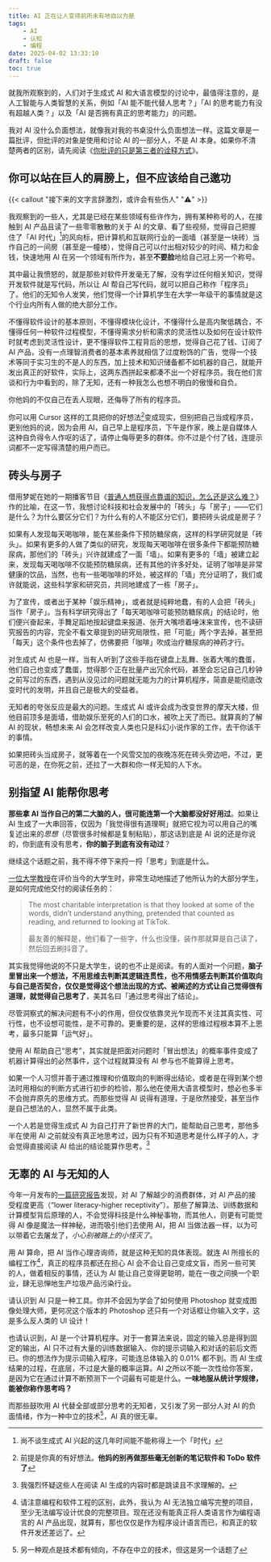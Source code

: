 ```yaml
---
title: AI 正在让人变得前所未有地自以为是
tags:
    - AI
    - 认知
    - 编程
date: 2025-04-02 13:33:10
draft: false
toc: true
---
```


就我所观察到的，人们对于生成式 AI 和大语言模型的讨论中，最值得注意的，是人工智能与人类智慧的关系，例如「AI 能不能代替人思考？」「AI 的思考能力有没有超越人类？」以及「AI 是否拥有真正的思考能力」的问题。

我对 AI 没什么负面想法，就像我对我的书桌没什么负面想法一样。这篇文章是一篇批评，但批评的对象是使用和讨论 AI 的一部分人，不是 AI 本身。如果你不清楚两者的区别，请先阅读《[你批评的只是第三者的诠释方式](/posts/你批评的只是第三者的诠释方式.md)》。

<!--more-->

## 你可以站在巨人的肩膀上，但不应该给自己邀功

{{< callout "接下来的文字言辞激烈，或许会有些伤人" "⚠️" >}}

我观察到的一些人，尤其是已经在某些领域有些许作为，拥有某种称号的人，在接触到 AI 产品且读了一些零零散散的关于 AI 的文章、看了些视频，觉得自己把握住了「AI 时代」[^1]的风向标，把计算机和互联网行业的一面墙（甚至是一块砖）当作自己的一间房（甚至是一幢楼），觉得自己可以付出相对较少的时间、精力和金钱，快速地用 AI 在另一个领域有所作为，甚至**不要脸**地给自己冠上另一个称号。

其中最让我愤怒的，就是那些对软件开发毫无了解，没有学过任何相关知识，觉得开发软件就是写代码，所以让 AI 帮自己写代码，就可以把自己称作「程序员」了。他们的无知令人发笑，他们觉得一个计算机学生在大学一年级干的事情就是这个行业内所有人做的绝大部分工作。

不懂得软件设计的基本原则，不懂得模块化设计，不懂得什么是高内聚低耦合，不懂得任何一种软件过程模型，不懂得需求分析和需求的灵活性以及如何在设计软件时就考虑到灵活性设计，更不懂得软件工程背后的思想，觉得自己花了钱、订阅了 AI 产品，没有一点理智消费者的基本素养就相信了过度粉饰的广告，觉得一个技术等同于实习生的不是人的东西，加上技术和知识储备都不如机器的自己，就能开发出真正的好软件，实际上，这两东西拼起来都凑不出一个好程序员。我在他们言谈和行为中看到的，除了无知，还有一种我怎么也想不明白的傲慢和自负。

你他妈的不仅自己在丢人现眼，还侮辱了所有的程序员。

你可以用 Cursor 这样的工具把你的好想法[^2]变成现实，但别把自己当成程序员，更别他妈的说，因为会用 AI，自己早上是程序员，下午是作家，晚上是自媒体人这种自负得令人作呕的话了，请停止侮辱更多的群体。你不过是个付了钱，连提示词都不一定写得清楚的用户而已。

## 砖头与房子

借用梦妮在她的一期播客节目《[普通人想获得点靠谱的知识，怎么还是这么难？](https://podcasts.apple.com/cn/podcast/%E7%A2%B3%E5%9F%BA%E7%94%9F%E7%89%A9%E7%94%9F%E5%AD%98%E6%8C%87%E5%8D%97/id1707385930?i=1000681970666)》作的比喻，在这一节，我想讨论科技和社会发展中的「砖头」与「房子」——它们是什么？为什么要区分它们？为什么有的人不能区分它们，要把砖头说成是房子？

如果有人发现每天喝咖啡，能在某些条件下预防糖尿病，这样的科学研究就是「砖头」。如果有更多的人做了类似的研究，发现每天喝咖啡在很多条件下都能预防糖尿病，那他们的「砖头」兴许就建成了一面「墙」。如果有更多的「墙」被建立起来，发现每天喝咖啡不仅能预防糖尿病，还有其他的许多好处，证明了咖啡是非常健康的饮品，当然，也有一些喝咖啡的坏处，被这样的「墙」充分证明了，我们或许就能说，这些科学家和研究员，共同地建成了一栋「房子」。

为了宣传，或者出于某种「娱乐精神」，或者就是纯粹地蠢，有的人会把「砖头」当作「房子」。当有科学研究得出了「每天喝咖啡可能预防糖尿病」的结论时，他们便兴奋起来，手舞足蹈地按起键盘来报道、张开大嘴喷着唾沫来宣传，也不读研究报告的内容，完全不看文章提到的研究局限性，把「可能」两个字去掉，甚至把「每天」这个条件也去掉了，仿佛要把「咖啡」吹成治疗糖尿病的神药才行。

对生成式 AI 也是一样，当有人听到了这些手指在键盘上乱舞、张着大嘴的蠢蛋，他们自己也变成了蠢蛋，觉得那个正在批量产出冗余代码，甚至会忘记自己几秒钟之前写过的东西，遇到从没见过的问题就无能为力的计算机程序，简直是能彻底改变时代的发明，并且自己是极大的受益者。

无知者的夸张反应是最大的问题。生成式 AI 或许会成为改变世界的摩天大楼，但他目前顶多是面墙，借助娱乐至死的人们的口水，被吹上天了而已。就算真的了解 AI 的现状，畅想未来 AI 会怎样改变人类也只是科幻小说作家的工作，去干你该干的事情。

如果把砖头当成房子，就等着在一个风雪交加的夜晚冻死在砖头旁边吧，不过，更可恶的是，在你死之前，还拉了一大群和你一样无知的人下水。

## 别指望 AI 能帮你思考

**那些拿 AI 当作自己的第二大脑的人，很可能连第一个大脑都没好好用过**。如果让 AI 生成了一大串回答，仅因为「我觉得很有道理啊」就把它视为可以用自己的嘴复述出来的*思想*（尽管很多时候都是复制粘贴），那这话到底是 AI 说的还是你说的，你到底有没有思考，**你的脑子到底有没有动过**？

继续这个话题之前，我不得不停下来捋一捋「思考」到底是什么。

[一位大学教授](https://hilariusbookbinder.substack.com/p/the-average-college-student-today)在评价当今的大学生时，非常生动地描述了他所认为的大部分学生，是如何完成他交付的阅读任务的：

> The most charitable interpretation is that they looked at some of the words, didn’t understand anything, pretended that counted as reading, and returned to looking at TikTok.
>
> 最友善的解释是，他们看了一些字，什么也没懂，装作那就算是自己读了，然后回去刷抖音了。

其实我觉得他说的不只是大学生，说的也不止是阅读。有的人面对一个问题，**脑子里冒出来一个想法，不用思维去判断其逻辑连贯性，也不用情感去判断其价值取向与自己是否契合，仅仅是觉得这个想法出现的方式、被阐述的方式让自己觉得很有道理，就觉得自己思考了**，美其名曰「通过思考得出了结论」。

尽管洞察式的解决问题有不小的作用，但仅仅依靠灵光乍现而不关注其真实性、可行性，也不设想可能性，是不可靠的。更重要的是，这样的思维过程根本算不上思考，最多只能算「运气好」。

使用 AI 帮助自己“思考”，其实就是把面对问题时「冒出想法」的概率事件变成了机器计算得出的必然事件，这个过程就算没有 AI 参与也不能算得上思考。

如果一个人习惯并善于通过推理和价值取向的判断得出结论，或者是在得到某个想法时用相似的判断方式进行初步的检验，那么他在使用大语言模型时，想必也多半不会抛弃原先的思维方式。而那些觉得 AI 说得有道理，于是欣然接受，甚至当作是自己想法的人，显然不属于此类。

一个人若是觉得生成式 AI 为自己打开了新世界的大门，能帮助自己思考，那他多半在使用 AI 之前就没有真正地思考过，因为只有不知道思考是什么样子的人，才会觉得直接阅读 AI 给出的结论能算作思考。[^3]

## 无辜的 AI 与无知的人

今年一月发布的[一篇研究报告](https://journals.sagepub.com/doi/10.1177/00222429251314491)发现，对 AI 了解越少的消费群体，对 AI 产品的接受程度更高（“lower literacy-higher receptivity”）。那些了解算法、训练数据和计算模型背后原理的人，不会觉得科技是什么神秘事物，而其他人，则更有可能觉得 AI 像是魔法一样神秘，进而吸引他们去使用 AI，把 AI 当做法器一样，以为可以带着它去屠龙了，*小心别被路上的小怪灭了*。

用 AI 算命，把 AI 当作心理咨询师，就是这种无知的具体表现。就连 AI 所擅长的编程工作[^4]，真正的程序员都还在担心 AI 会不会让自己变成文盲，而另一些可笑的人，做着相反的事情，还认为 AI 能让自己变得更聪明，能在一夜之间换一个职业，肆无忌惮地生产垃圾产品污染行业。

请认识到 AI 只是一种工具。你并不会因为学会了如何使用 Photoshop 就变成图像处理大师，更何况这个版本的 Photoshop 还只有一个对话框让你输入文字，这是多么反人类的 UI 设计！

也请认识到，AI 是一个计算机程序。对于一套算法来说，固定的输入总是得到固定的输出，AI 只不过有大量的训练数据输入、你的提示词输入和对话的前后文而已。你的想法作为提示词输入程序，可能连总体输入的 0.01% 都不到。而 AI 生成结果的过程，在底层，不过是大量的概率运算。AI 之所以不能一次性给你答案，是因为它在通过计算不断预测下一个词最有可能是什么。**一味地服从统计学规律，能被你称作思考吗？**

而那些鼓吹用 AI 代替全部或部分思考的无知者，又引发了另一部分人对 AI 的负面情绪，作为一种中立的技术[^5]，AI 真的很无辜。


[^1]: 尚不谈生成式 AI 兴起的这几年时间能不能称得上一个「时代」
[^2]: 前提是你真的有好想法。**他妈的别再做那些毫无创新的笔记软件和 ToDo 软件了**
[^3]: 我强烈怀疑这些人在阅读 AI 生成的内容时都是跳读且不求理解的。
[^4]: 请注意编程和软件工程的区别，此外，我认为 AI 无法独立编写完整的项目，至少无法编写设计优良的完整项目。现在还没有能真正将人类语言作为编程语言的 AI 产品出现，就算有，那也仅仅是作为程序设计语言而已，和真正的软件开发还差远了。
[^5]: 另一种观点是技术都有倾向，不存在中立的技术，但这是另一个话题了
